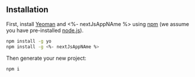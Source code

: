 ## Installation

First, install [Yeoman](http://yeoman.io) and <%- nextJsAppNAme %> using [npm](https://www.npmjs.com/) (we assume you have pre-installed [node.js](https://nodejs.org/)).

```bash
npm install -g yo
npm install -g <%- nextJsAppNAme %>
```

Then generate your new project:

```bash
npm i
```